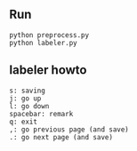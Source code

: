 ## Run ##
```
python preprocess.py
python labeler.py
```

## labeler howto ##
```
s: saving
j: go up
l: go down
spacebar: remark
q: exit
,: go previous page (and save)
.: go next page (and save)
```
